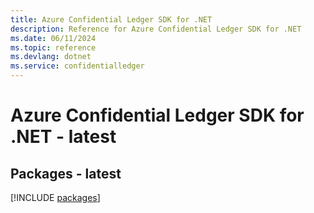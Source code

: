 ```yaml
---
title: Azure Confidential Ledger SDK for .NET
description: Reference for Azure Confidential Ledger SDK for .NET
ms.date: 06/11/2024
ms.topic: reference
ms.devlang: dotnet
ms.service: confidentialledger
---
```

# Azure Confidential Ledger SDK for .NET - latest
## Packages - latest
[!INCLUDE [packages](confidential-ledger-index.md)]